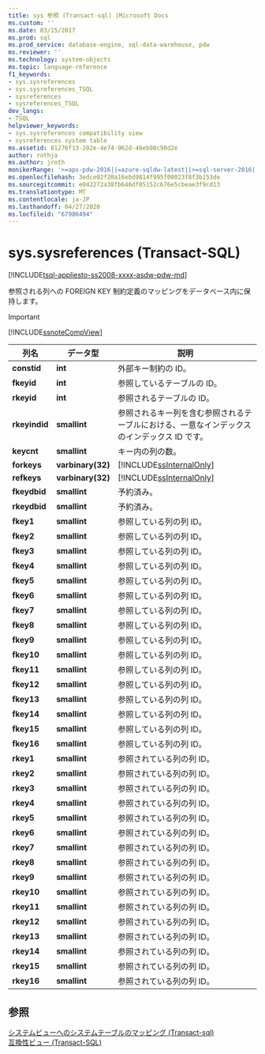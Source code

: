 ```yaml
---
title: sys 参照 (Transact-sql) |Microsoft Docs
ms.custom: ''
ms.date: 03/15/2017
ms.prod: sql
ms.prod_service: database-engine, sql-data-warehouse, pdw
ms.reviewer: ''
ms.technology: system-objects
ms.topic: language-reference
f1_keywords:
- sys.sysreferences
- sys.sysreferences_TSQL
- sysreferences
- sysreferences_TSQL
dev_langs:
- TSQL
helpviewer_keywords:
- sys.sysreferences compatibility view
- sysreferences system table
ms.assetid: 81276f13-202e-4e74-962d-46eb98c98d2e
author: rothja
ms.author: jroth
monikerRange: '>=aps-pdw-2016||=azure-sqldw-latest||>=sql-server-2016||=sqlallproducts-allversions||>=sql-server-linux-2017||=azuresqldb-mi-current'
ms.openlocfilehash: 3edce02f20a16ebd9814f995f00023f8f3b153de
ms.sourcegitcommit: e042272a38fb646df05152c676e5cbeae3f9cd13
ms.translationtype: MT
ms.contentlocale: ja-JP
ms.lasthandoff: 04/27/2020
ms.locfileid: "67986494"
---
```

# <a name="syssysreferences-transact-sql"></a>sys.sysreferences (Transact-SQL)
[!INCLUDE[tsql-appliesto-ss2008-xxxx-asdw-pdw-md](../../includes/tsql-appliesto-ss2008-xxxx-asdw-pdw-md.md)]

  参照される列への FOREIGN KEY 制約定義のマッピングをデータベース内に保持します。  
  
> [!IMPORTANT]  
>  [!INCLUDE[ssnoteCompView](../../includes/ssnotecompview-md.md)]  
  
|列名|データ型|説明|  
|-----------------|---------------|-----------------|  
|**constid**|**int**|外部キー制約の ID。|  
|**fkeyid**|**int**|参照しているテーブルの ID。|  
|**rkeyid**|**int**|参照されるテーブルの ID。|  
|**rkeyindid**|**smallint**|参照されるキー列を含む参照されるテーブルにおける、一意なインデックスのインデックス ID です。|  
|**keycnt**|**smallint**|キー内の列の数。|  
|**forkeys**|**varbinary(32)**|[!INCLUDE[ssInternalOnly](../../includes/ssinternalonly-md.md)]|  
|**refkeys**|**varbinary(32)**|[!INCLUDE[ssInternalOnly](../../includes/ssinternalonly-md.md)]|  
|**fkeydbid**|**smallint**|予約済み。|  
|**rkeydbid**|**smallint**|予約済み。|  
|**fkey1**|**smallint**|参照している列の列 ID。|  
|**fkey2**|**smallint**|参照している列の列 ID。|  
|**fkey3**|**smallint**|参照している列の列 ID。|  
|**fkey4**|**smallint**|参照している列の列 ID。|  
|**fkey5**|**smallint**|参照している列の列 ID。|  
|**fkey6**|**smallint**|参照している列の列 ID。|  
|**fkey7**|**smallint**|参照している列の列 ID。|  
|**fkey8**|**smallint**|参照している列の列 ID。|  
|**fkey9**|**smallint**|参照している列の列 ID。|  
|**fkey10**|**smallint**|参照している列の列 ID。|  
|**fkey11**|**smallint**|参照している列の列 ID。|  
|**fkey12**|**smallint**|参照している列の列 ID。|  
|**fkey13**|**smallint**|参照している列の列 ID。|  
|**fkey14**|**smallint**|参照している列の列 ID。|  
|**fkey15**|**smallint**|参照している列の列 ID。|  
|**fkey16**|**smallint**|参照している列の列 ID。|  
|**rkey1**|**smallint**|参照されている列の列 ID。|  
|**rkey2**|**smallint**|参照されている列の列 ID。|  
|**rkey3**|**smallint**|参照されている列の列 ID。|  
|**rkey4**|**smallint**|参照されている列の列 ID。|  
|**rkey5**|**smallint**|参照されている列の列 ID。|  
|**rkey6**|**smallint**|参照されている列の列 ID。|  
|**rkey7**|**smallint**|参照されている列の列 ID。|  
|**rkey8**|**smallint**|参照されている列の列 ID。|  
|**rkey9**|**smallint**|参照されている列の列 ID。|  
|**rkey10**|**smallint**|参照されている列の列 ID。|  
|**rkey11**|**smallint**|参照されている列の列 ID。|  
|**rkey12**|**smallint**|参照されている列の列 ID。|  
|**rkey13**|**smallint**|参照されている列の列 ID。|  
|**rkey14**|**smallint**|参照されている列の列 ID。|  
|**rkey15**|**smallint**|参照されている列の列 ID。|  
|**rkey16**|**smallint**|参照されている列の列 ID。|  
  
## <a name="see-also"></a>参照  
 [システムビューへのシステムテーブルのマッピング &#40;Transact-sql&#41;](../../relational-databases/system-tables/mapping-system-tables-to-system-views-transact-sql.md)   
 [互換性ビュー &#40;Transact-SQL&#41;](~/relational-databases/system-compatibility-views/system-compatibility-views-transact-sql.md)  
  
  
